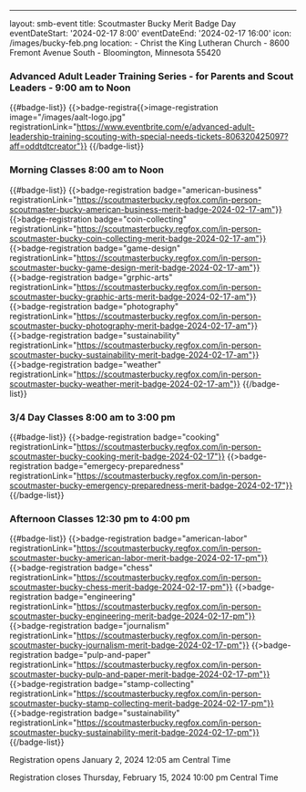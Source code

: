 ---
layout: smb-event
title: Scoutmaster Bucky Merit Badge Day
eventDateStart: '2024-02-17 8:00'
eventDateEnd: '2024-02-17 16:00'
icon: /images/bucky-feb.png
location:
    - Christ the King Lutheran Church
    - 8600 Fremont Avenue South
    - Bloomington, Minnesota 55420


### Advanced Adult Leader Training Series - for Parents and Scout Leaders -  9:00 am to Noon

{{#badge-list}}
{{>badge-registra{{>image-registration image="/images/aalt-logo.jpg" registrationLink="https://www.eventbrite.com/e/advanced-adult-leadership-training-scouting-with-special-needs-tickets-806320425097?aff=oddtdtcreator"}}
{{/badge-list}}

### Morning Classes 8:00 am to Noon

{{#badge-list}}
{{>badge-registration badge="american-business" registrationLink="https://scoutmasterbucky.regfox.com/in-person-scoutmaster-bucky-american-business-merit-badge-2024-02-17-am"}}
{{>badge-registration badge="coin-collecting" registrationLink="https://scoutmasterbucky.regfox.com/in-person-scoutmaster-bucky-coin-collecting-merit-badge-2024-02-17-am"}}
{{>badge-registration badge="game-design" registrationLink="https://scoutmasterbucky.regfox.com/in-person-scoutmaster-bucky-game-design-merit-badge-2024-02-17-am"}}
{{>badge-registration badge="grphic-arts" registrationLink="https://scoutmasterbucky.regfox.com/in-person-scoutmaster-bucky-graphic-arts-merit-badge-2024-02-17-am"}}
{{>badge-registration badge="photography" registrationLink="https://scoutmasterbucky.regfox.com/in-person-scoutmaster-bucky-photography-merit-badge-2024-02-17-am"}}
{{>badge-registration badge="sustainability" registrationLink="https://scoutmasterbucky.regfox.com/in-person-scoutmaster-bucky-sustainability-merit-badge-2024-02-17-am"}}
{{>badge-registration badge="weather" registrationLink="https://scoutmasterbucky.regfox.com/in-person-scoutmaster-bucky-weather-merit-badge-2024-02-17-am"}}
{{/badge-list}}

### 3/4 Day Classes 8:00 am to 3:00 pm

{{#badge-list}}
{{>badge-registration badge="cooking" registrationLink="https://scoutmasterbucky.regfox.com/in-person-scoutmaster-bucky-cooking-merit-badge-2024-02-17"}}
{{>badge-registration badge="emergecy-preparedness" registrationLink="https://scoutmasterbucky.regfox.com/in-person-scoutmaster-bucky-emergency-preparedness-merit-badge-2024-02-17"}}
{{/badge-list}}

### Afternoon Classes 12:30 pm to 4:00 pm

{{#badge-list}}
{{>badge-registration badge="american-labor" registrationLink="https://scoutmasterbucky.regfox.com/in-person-scoutmaster-bucky-american-labor-merit-badge-2024-02-17-pm"}}
{{>badge-registration badge="chess" registrationLink="https://scoutmasterbucky.regfox.com/in-person-scoutmaster-bucky-chess-merit-badge-2024-02-17-pm"}}
{{>badge-registration badge="engineering" registrationLink="https://scoutmasterbucky.regfox.com/in-person-scoutmaster-bucky-engineering-merit-badge-2024-02-17-pm"}}
{{>badge-registration badge="journalism" registrationLink="https://scoutmasterbucky.regfox.com/in-person-scoutmaster-bucky-journalism-merit-badge-2024-02-17-pm"}}
{{>badge-registration badge="pulp-and-paper" registrationLink="https://scoutmasterbucky.regfox.com/in-person-scoutmaster-bucky-pulp-and-paper-merit-badge-2024-02-17-pm"}}
{{>badge-registration badge="stamp-collecting" registrationLink="https://scoutmasterbucky.regfox.com/in-person-scoutmaster-bucky-stamp-collecting-merit-badge-2024-02-17-pm"}}
{{>badge-registration badge="sustainability" registrationLink="https://scoutmasterbucky.regfox.com/in-person-scoutmaster-bucky-sustainability-merit-badge-2024-02-17-pm"}}
{{/badge-list}}



Registration opens January 2, 2024 12:05 am Central Time

Registration closes Thursday, February 15, 2024 10:00 pm Central Time
